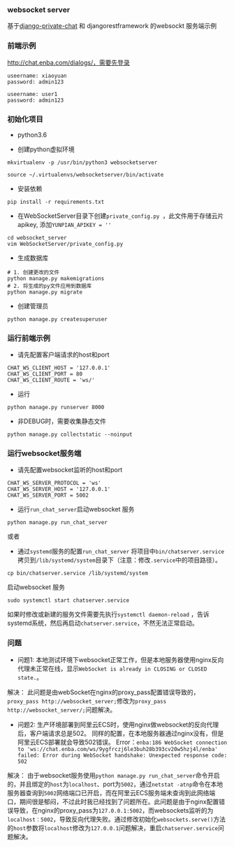 ### websocket server
基于[django-private-chat](https://github.com/Bearle/django-private-chat) 和 djangorestframework 的websockt 服务端示例


### 前端示例
http://chat.enba.com/dialogs/，需要先登录
```
useername: xiaoyuan
password: admin123

useername: user1
password: admin123
```

### 初始化项目

- python3.6

- 创建python虚拟环境
```angular2html
mkvirtualenv -p /usr/bin/python3 websocketserver
```

```
source ~/.virtualenvs/websocketserver/bin/activate
```

- 安装依赖
```
pip install -r requirements.txt
```

- 在WebSocketServer目录下创建`private_config.py `，此文件用于存储云片apikey, 添加`YUNPIAN_APIKEY = ''`
```
cd websocket_server
vim WebSocketServer/private_config.py
```

- 生成数据库
```
# 1. 创建更改的文件
python manage.py makemigrations
# 2. 将生成的py文件应用到数据库
python manage.py migrate
```

- 创建管理员
```
python manage.py createsuperuser
```

### 运行前端示例

- 请先配置客户端请求的host和port
```
CHAT_WS_CLIENT_HOST = '127.0.0.1'
CHAT_WS_CLIENT_PORT = 80
CHAT_WS_CLIENT_ROUTE = 'ws/'
```

- 运行
```
python manage.py runserver 8000
```

- 非DEBUG时，需要收集静态文件
```
python manage.py collectstatic --noinput
```

### 运行websocket服务端

- 请先配置websocket监听的host和port
```
CHAT_WS_SERVER_PROTOCOL = 'ws'
CHAT_WS_SERVER_HOST = '127.0.0.1'
CHAT_WS_SERVER_PORT = 5002
```

- 运行`run_chat_server`启动websocket 服务
```
python manage.py run_chat_server
```

或者

- 通过`systemd`服务的配置`run_chat_server`
将项目中`bin/chatserver.service`拷贝到`/lib/systemd/system`目录下（注意：修改`.service`中的项目路径）。
```
cp bin/chatserver.service /lib/systemd/system
```

启动websocket 服务
```
sudo systemctl start chatserver.service
```

如果时修改或新建的服务文件需要先执行`systemctl daemon-reload` ，告诉systemd系统，然后再启动`chatserver.service`，不然无法正常启动。

### 问题

- 问题1: 本地测试环境下websocket正常工作，但是本地服务器使用nginx反向代理未正常在线，显示`WebSocket is already in CLOSING or CLOSED state.`。

解决：
此问题是由webSocket在nginx的proxy_pass配置错误导致的，`proxy_pass http://websocket_server;`修改为`proxy_pass http://websocket_server/;`问题解决。

- 问题2: 生产环境部署到阿里云ECS时，使用nginx做websocket的反向代理后，客户端请求总是502。
同样的配置，在本地服务器通过nginx没有，但是阿里云ECS部署就会导致502错误。
Error：`enba:186 WebSocket connection to 'ws://chat.enba.com/ws/9ygfrczj6le3buh28b393cv20w5hzj4l/enba' failed: Error during WebSocket handshake: Unexpected response code: 502`

解决：
由于websocket服务使用`python manage.py run_chat_server`命令开启的，并且绑定的`host`为`localhost`、port为`5002`，通过`netstat -atnp`命令在本地服务器查询到`5002`网络端口已开启，而在阿里云ECS服务端未查询到此网络端口，期间很是郁闷，不过此时我已经找到了问题所在。此问题是由于nginx配置错误导致，在nginx的proxy_pass为`127.0.0.1:5002`，而websockets监听的为`localhost：5002`，导致反向代理失败。通过修改初始化`websockets.serve()`方法的`host`参数将`localhost`修改为`127.0.0.1`问题解决，重启`chatserver.service`问题解决。
